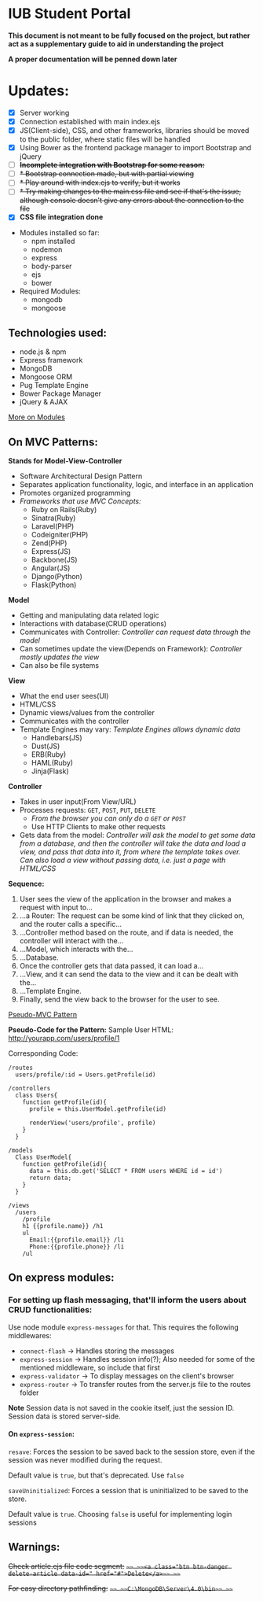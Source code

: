 # IUB Student Portal

**This document is not meant to be fully focused on the project, but rather act as a supplementary guide to aid in understanding the project**

**A proper documentation will be penned down later**

# Updates:

- [x] Server working
- [x] Connection established with main index.ejs
- [x] JS(Client-side), CSS, and other frameworks, libraries should be moved to the public folder, where static files will be handled
- [x] Using Bower as the frontend package manager to import Bootstrap and jQuery
- [ ] ~~**Incomplete integration with Bootstrap for some reason:**~~
- [ ] ~~* Bootstrap connection made, but with partial viewing~~
- [ ] ~~* Play around with index.ejs to verify, but it works~~
- [ ] ~~* Try making changes to the main.css file and see if that's the issue, although console doesn't give any errors about the connection to the file~~
- [x] **CSS file integration done**

* Modules installed so far:
    * npm installed 
    * nodemon
    * express
    * body-parser
    * ejs
    * bower
* Required Modules:
    * mongodb
    * mongoose

## Technologies used:

* node.js & npm
* Express framework
* MongoDB
* Mongoose ORM
* Pug Template Engine
* Bower Package Manager
* jQuery & AJAX

[More on Modules](https://www.sitepoint.com/understanding-module-exports-exports-node-js/)

## On MVC Patterns:

**Stands for Model-View-Controller**

* Software Architectural Design Pattern
* Separates application functionality, logic, and interface in an application
* Promotes organized programming
* *Frameworks that use MVC Concepts:*
  * Ruby on Rails(Ruby)
  * Sinatra(Ruby)
  * Laravel(PHP)
  * Codeigniter(PHP)
  * Zend(PHP)
  * Express(JS)
  * Backbone(JS)
  * Angular(JS)
  * Django(Python)
  * Flask(Python)

**Model**

* Getting and manipulating data related logic
* Interactions with database(CRUD operations)
* Communicates with Controller: *Controller can request data through the model*
* Can sometimes update the view(Depends on Framework): *Controller mostly updates the view*
* Can also be file systems

**View**

* What the end user sees(UI)
* HTML/CSS
* Dynamic views/values from the controller
* Communicates with the controller
* Template Engines may vary: *Template Engines allows dynamic data*
  * Handlebars(JS)
  * Dust(JS)
  * ERB(Ruby)
  * HAML(Ruby)
  * Jinja(Flask)

**Controller**

* Takes in user input(From View/URL)
* Processes requests: `GET`, `POST`, `PUT`, `DELETE`
  * *From the browser you can only do a `GET` or `POST`*
  * Use HTTP Clients to make other requests
* Gets data from the model: *Controller will ask the model to get some data from a database, and then the controller will take the data and load a view, and pass that data into it, from where the template takes over. Can also load a view without passing data, i.e. just a page with HTML/CSS*

**Sequence:**

1. User sees the view of the application in the browser and makes a request with input to...
2. ...a Router: The request can be some kind of link that they clicked on, and the router calls a specific...
3. ...Controller method based on the route, and if data is needed, the controller will interact with the...
4. ...Model, which interacts with the...
5. ...Database.
6. Once the controller gets that data passed, it can load a...
7. ...View, and it can send the data to the view and it can be dealt with the...
8. ...Template Engine.
9. Finally, send the view back to the browser for the user to see.

[Pseudo-MVC Pattern]()

**Pseudo-Code for the Pattern:**
Sample User HTML: http://yourapp.com/users/profile/1

Corresponding Code:
````
/routes
  users/profile/:id = Users.getProfile(id)

/controllers
  class Users{
    function getProfile(id){
      profile = this.UserModel.getProfile(id)

      renderView('users/profile', profile)
    }
  }

/models
  Class UserModel{
    function getProfile(id){
      data = this.db.get('SELECT * FROM users WHERE id = id')
      return data;
    }
  }

/views
  /users
    /profile
    h1 {{profile.name}} /h1
    ul
      Email:{{profile.email}} /li
      Phone:{{profile.phone}} /li
    /ul
````
## On express modules:

### For setting up flash messaging, that'll inform the users about CRUD functionalities:

Use node module `express-messages` for that. This requires the following middlewares:
  * `connect-flash` -> Handles storing the messages
  * `express-session` -> Handles session info(?); Also needed for some of the mentioned middleware, so include that first
  * `express-validator` -> To display messages on the client's browser
  * `express-router` -> To transfer routes from the server.js file to the routes folder

**Note** Session data is not saved in the cookie itself, just the session ID. Session data is stored server-side.

#### On `express-session`:

`resave`: Forces the session to be saved back to the session store, even if the session was never modified during the request.

Default value is `true`, but that's deprecated. Use `false`

`saveUninitialized`: Forces a session that is uninitialized to be saved to the store.

Default value is `true`. Choosing `false` is useful for implementing login sessions

## Warnings:

~~Check article.ejs file code segment:~~
~~````~~
~~<a class="btn btn-danger delete-article data-id=" href="#">Delete</a>~~
~~````~~

~~For easy directory pathfinding:~~
~~````~~
~~C:\MongoDB\Server\4.0\bin~~
~~````~~